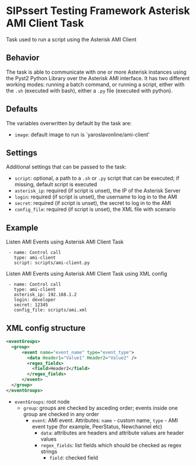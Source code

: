 # SIPssert Testing Framework Asterisk AMI Client Task

Task used to run a script using the Asterisk AMI Client

## Behavior

The task is able to communicate with one or more Asterisk instances using the
Pyst2 Python Library over the Asterisk AMI interface. 
It has two different working modes: running a batch command, or
running a script, either with the `.sh` (executed with bash), either a `.py`
file (executed with python).

## Defaults

The variables overwritten by default by the task are:

* `image`: default image to run is `yaroslavonline/ami-client'

## Settings

Additional settings that can be passed to the task:

* `script`: optional, a path to a `.sh` or `.py` script that can be executed;
if missing, default script is executed
* `asterisk_ip`: required (if script is unset), the IP of the Asterisk Server
* `login`: required (if script is unset), the username to log in to the AMI
* `secret`: required (if script is unset), the secret to log in to the AMI
* `config_file`: required (if script is unset), the XML file with scenario

## Example

Listen AMI Events using Asterisk AMI Client Task

```
 - name: Control call
   type: ami-client
   script: scripts/ami-client.py
```

Listen AMI Events using Asterisk AMI Client Task using XML config

```
 - name: Control call
   type: ami-client
   asterisk_ip: 192.168.1.2
   login: developer
   secret: 12345
   config_file: scripts/ami.xml
```

## XML config structure

```xml
<eventGroups>
  <group>
      <event name="event_name" type="event_type">
        <data Header1="Value1" Header2="Value2" />
        <regex_fields>
          <field>Header2</field>
        </regex_fields>
      </event>
  </group>
</eventGroups>
```

* `eventGroups`: root node
  * `group`: groups are checked by asceding order; events inside one group are checked in any order
    * `event`: AMI event. Attributes: `name` - custom name, `type` - AMI event type (for example, PeerStatus, Newchannel etc)
      * `data`: attributes are headers and attribute values are header values
      * `regex_fields`: list fields which should be checked as regex strings
        * `field`: checked field
